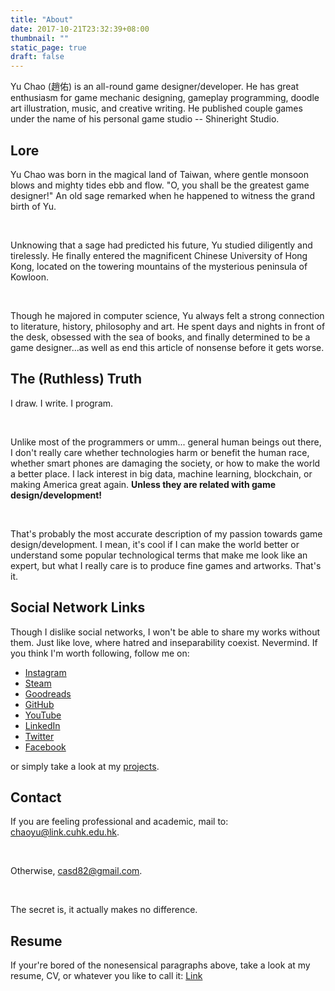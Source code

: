 ```yaml
---
title: "About"
date: 2017-10-21T23:32:39+08:00
thumbnail: ""
static_page: true
draft: false
---
```

Yu Chao (趙佑) is an all-round game designer/developer. He has great enthusiasm for game mechanic designing, gameplay programming, doodle art illustration, music, and creative writing. He published couple games under the name of his personal game studio -- Shineright Studio.

## Lore
Yu Chao was born in the magical land of Taiwan, where gentle monsoon blows and mighty tides ebb and flow. "O, you shall be the greatest game designer!" An old sage remarked when he happened to witness the grand birth of Yu. 

<br />

Unknowing that a sage had predicted his future, Yu studied diligently and tirelessly. He finally entered the magnificent Chinese University of Hong Kong, located on the towering mountains of the mysterious peninsula of Kowloon. 

<br />

Though he majored in computer science, Yu always felt a strong connection to literature, history, philosophy and art. He spent days and nights in front of the desk, obsessed with the sea of books, and finally determined to be a game designer...as well as end this article of nonsense before it gets worse.

## The (Ruthless) Truth
I draw. I write. I program.

<br />

Unlike most of the programmers or umm... general human beings out there, I don't really care whether technologies harm or benefit the human race, whether smart phones are damaging the society, or how to make the world a better place. I lack interest in big data, machine learning, blockchain, or making America great again. **Unless they are related with game design/development!**

<br />

That's probably the most accurate description of my passion towards game design/development. I mean, it's cool if I can make the world better or understand some popular technological terms that make me look like an expert, but what I really care is to produce fine games and artworks. That's it.

## Social Network Links
Though I dislike social networks, I won't be able to share my works without them. Just like love, where hatred and inseparability coexist. Nevermind. If you think I'm worth following, follow me on:

* [Instagram](https://www.instagram.com/yuchao.casd82/)
* [Steam](http://steamcommunity.com/id/casd82)
* [Goodreads](https://www.goodreads.com/user/show/65188332-yu-chao)
* [GitHub](https://github.com/casd82)
* [YouTube](https://www.youtube.com/user/casd8822)
* [LinkedIn](https://www.linkedin.com/in/佑-趙-a55b85b2/)
* [Twitter](https://twitter.com/casd82)
* [Facebook](https://www.facebook.com/casd82.yuchao)

or simply take a look at my [projects](/projects).

## Contact
If you are feeling professional and academic, mail to:
[chaoyu@link.cuhk.edu.hk](chaoyu@link.cuhk.edu.hk).

<br />

Otherwise, [casd82@gmail.com](casd82@gmail.com).

<br />

The secret is, it actually makes no difference.

## Resume
If your're bored of the nonesensical paragraphs above, take a look at my resume, CV, or whatever you like to call it:
[Link](/about/resume.pdf)